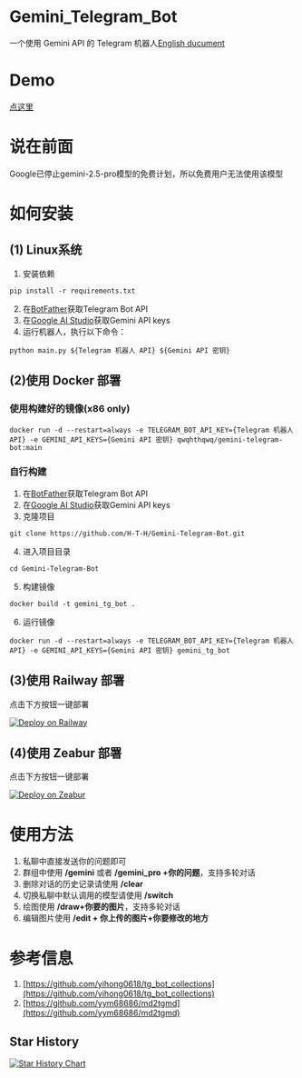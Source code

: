 # Gemini_Telegram_Bot
一个使用 Gemini API 的 Telegram 机器人[English ducument](https://github.com/H-T-H/Gemini_Telegram_Bot/blob/main/README_en.md)
# Demo
[点这里](https://t.me/gemini_telegram_demo_bot)  
# 说在前面
Google已停止gemini-2.5-pro模型的免费计划，所以免费用户无法使用该模型
# 如何安装
## (1) Linux系统
1. 安装依赖
```
pip install -r requirements.txt
```
2. 在[BotFather](https://t.me/BotFather)获取Telegram Bot API
3. 在[Google AI Studio](https://makersuite.google.com/app/apikey)获取Gemini API keys
4. 运行机器人，执行以下命令：
```
python main.py ${Telegram 机器人 API} ${Gemini API 密钥}
```
## (2)使用 Docker 部署
### 使用构建好的镜像(x86 only)
```
docker run -d --restart=always -e TELEGRAM_BOT_API_KEY={Telegram 机器人 API} -e GEMINI_API_KEYS={Gemini API 密钥} qwqhthqwq/gemini-telegram-bot:main
```
### 自行构建
1. 在[BotFather](https://t.me/BotFather)获取Telegram Bot API
2. 在[Google AI Studio](https://makersuite.google.com/app/apikey)获取Gemini API keys
3. 克隆项目
```
git clone https://github.com/H-T-H/Gemini-Telegram-Bot.git
```
4. 进入项目目录
```
cd Gemini-Telegram-Bot
```
5. 构建镜像
```
docker build -t gemini_tg_bot .
```
6. 运行镜像
```
docker run -d --restart=always -e TELEGRAM_BOT_API_KEY={Telegram 机器人 API} -e GEMINI_API_KEYS={Gemini API 密钥} gemini_tg_bot
```

## (3)使用 Railway 部署
点击下方按钮一键部署

[![Deploy on Railway](https://railway.app/button.svg)](https://railway.app/template/HIsbMv?referralCode=4LyW6R)

## (4)使用 Zeabur 部署
点击下方按钮一键部署

[![Deploy on Zeabur](https://zeabur.com/button.svg)](https://zeabur.com/templates/V2870T)


# 使用方法
1. 私聊中直接发送你的问题即可
2. 群组中使用 **/gemini** 或者 **/gemini_pro +你的问题**，支持多轮对话
3. 删除对话的历史记录请使用 **/clear**
4. 切换私聊中默认调用的模型请使用 **/switch**
5. 绘图使用 **/draw+你要的图片**，支持多轮对话
6. 编辑图片使用 **/edit + 你上传的图片+你要修改的地方**

# 参考信息
1. [https://github.com/yihong0618/tg_bot_collections](https://github.com/yihong0618/tg_bot_collections)
2. [https://github.com/yym68686/md2tgmd](https://github.com/yym68686/md2tgmd)

## Star History
[![Star History Chart](https://api.star-history.com/svg?repos=H-T-H/Gemini-Telegram-Bot&type=Date)](https://star-history.com/#H-T-H/Gemini-Telegram-Bot&Date)
